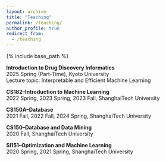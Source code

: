 ```yaml
---
layout: archive
title: "Teaching"
permalink: /teaching/
author_profile: true
redirect_from:
  - /teaching
---
```


{% include base_path %}

**Introduction to Drug Discovery Informatics** <br />
2025 Spring (Part-Time), Kyoto University <br />
Lecture topic: Interpretable and Efficient Machine Learning

**CS182–Introduction to Machine Learning** <br />
2022 Spring, 2023 Spring, 2023 Fall, ShanghaiTech University

**CS150A–Database** <br />
2021 Fall, 2022 Fall, 2024 Spring, ShanghaiTech University

**CS150–Database and Data Mining** <br />
2020 Fall, ShanghaiTech University

**SI151–Optimization and Machine Learning** <br />
2020 Spring, 2021 Spring, ShanghaiTech University

